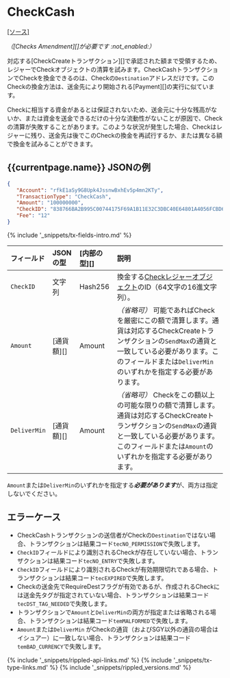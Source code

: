 # CheckCash
[[ソース]](https://github.com/ripple/rippled/blob/master/src/ripple/app/tx/impl/CashCheck.cpp "Source")

_（[Checks Amendment][]が必要です :not_enabled:）_

対応する[CheckCreateトランザクション][]で承認された額まで受領するため、レジャーでCheckオブジェクトの清算を試みます。CheckCashトランザクションでCheckを換金できるのは、Checkの`Destination`アドレスだけです。このCheckの換金方法は、送金先により開始される[Payment][]の実行に似ています。

Checkに相当する資金があるとは保証されないため、送金元に十分な残高がないか、または資金を送金できるだけの十分な流動性がないことが原因で、Checkの清算が失敗することがあります。このような状況が発生した場合、Checkはレジャーに残り、送金先は後でこのCheckの換金を再試行するか、または異なる額で換金を試みることができます。

## {{currentpage.name}} JSONの例

```json
{
   "Account": "rfkE1aSy9G8Upk4JssnwBxhEv5p4mn2KTy",
   "TransactionType": "CheckCash",
   "Amount": "100000000",
   "CheckID": "838766BA2B995C00744175F69A1B11E32C3DBC40E64801A4056FCBD657F57334",
   "Fee": "12"
}
```

{% include '_snippets/tx-fields-intro.md' %}
<!--{# fix md highlighting_ #}-->

| フィールド        | JSONの型           | [内部の型][] | 説明         |
|:-------------|:--------------------|:------------------|:--------------------|
| `CheckID`    | 文字列              | Hash256           | 換金する[Checkレジャーオブジェクト](check.html)のID（64文字の16進文字列）。 |
| `Amount`     | [通貨額][] | Amount            | _（省略可）_ 可能であればCheckを厳密にこの額で清算します。通貨は対応するCheckCreateトランザクションの`SendMax`の通貨と一致している必要があります。このフィールドまたは`DeliverMin`のいずれかを指定する必要があります。 |
| `DeliverMin` | [通貨額][] | Amount            | _（省略可）_ Checkをこの額以上の可能な限りの額で清算します。通貨は対応するCheckCreateトランザクションの`SendMax`の通貨と一致している必要があります。このフィールドまたは`Amount`のいずれかを指定する必要があります。 |

`Amount`または`DeliverMin`のいずれかを指定する***必要があります***が、両方は指定しないでください。

## エラーケース

- CheckCashトランザクションの送信者がCheckの`Destination`ではない場合、トランザクションは結果コード`tecNO_PERMISSION`で失敗します。
- `CheckID`フィールドにより識別されるCheckが存在していない場合、トランザクションは結果コード`tecNO_ENTRY`で失敗します。
- `CheckID`フィールドにより識別されるCheckが有効期限切れである場合、トランザクションは結果コード`tecEXPIRED`で失敗します。
- Checkの送金先でRequireDestフラグが有効であるが、作成されるCheckには送金先タグが指定されていない場合、トランザクションは結果コード`tecDST_TAG_NEEDED`で失敗します。
- トランザクションで`Amount`と`DeliverMin`の両方が指定または省略される場合、トランザクションは結果コード`temMALFORMED`で失敗します。
- `Amount`または`DeliverMin` がCheckの通貨（およびSGY以外の通貨の場合はイシュアー）に一致しない場合、トランザクションは結果コード`temBAD_CURRENCY`で失敗します。

<!--{# common link defs #}-->
{% include '_snippets/rippled-api-links.md' %}
{% include '_snippets/tx-type-links.md' %}
{% include '_snippets/rippled_versions.md' %}
